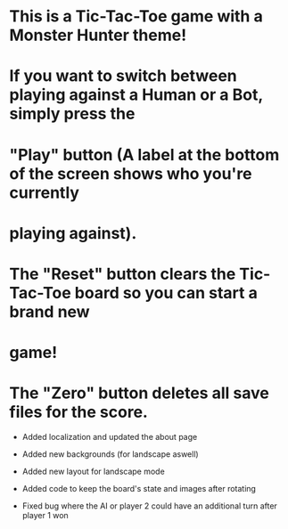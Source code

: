 # This is a Tic-Tac-Toe game with a Monster Hunter theme!
# 
# If you want to switch between playing against a Human or a Bot, simply press the
# "Play" button (A label at the bottom of the screen shows who you're currently 
# playing against). 
# 
# The "Reset" button clears the Tic-Tac-Toe board so you can start a brand new
# game!
# 
# The "Zero" button deletes all save files for the score.

- Added localization and updated the about page

- Added new backgrounds (for landscape aswell)

- Added new layout for landscape mode

- Added code to keep the board's state and images after rotating

- Fixed bug where the AI or player 2 could have an additional turn after player
    1 won
